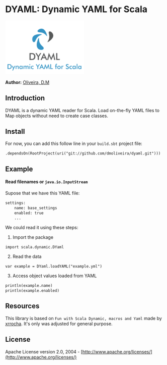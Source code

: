 # DYAML: Dynamic YAML for Scala
<img src="https://github.com/dmoliveira/dyaml/blob/master/.img/dyml.png" width="250px"/>

**Author:** [Oliveira, D.M](https://br.linkedin.com/in/dmztheone)

## Introduction
DYAML is a dynamic YAML reader for Scala. Load on-the-fly YAML files to Map objects without need to create case classes.

## Install
For now, you can add this follow line in your ```build.sbt``` project file:
```
.dependsOn(RootProject(uri("git://github.com/dmoliveira/dyaml.git")))
```

## Example
#### Read filenames or ```java.io.InputStream```

Supose that we have this YAML file:

```
settings:
    name: base_settings
    enabled: true
    ...
```

We could read it using these steps:  
  1. Import the package
  ```
  import scala.dynamic.DYaml
  ```
  
  2. Read the data
  ```
  var example = DYaml.loadYAML("example.yml")
  ```
  
  3. Access object values  loaded from YAML
  ```
  println(example.name)
  println(example.enabled)
  ```

## Resources
This library is based on ```Fun with Scala Dynamic, macros and Yaml``` made by [xrrocha](https://github.com/xrrocha/sdynamic). It's only was adjusted for general purpose.  

## License
Apache License version 2.0, 2004 - [http://www.apache.org/licenses/](http://www.apache.org/licenses/)

